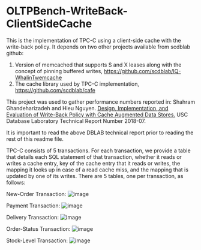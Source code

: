 # OLTPBench-WriteBack-ClientSideCache
This is the implementation of TPC-C using a client-side cache with the write-back policy.  It depends on two other projects available from scdblab github:
1.  Version of memcached that supports S and X leases along with the concept of pinning buffered writes, https://github.com/scdblab/IQ-WhalinTwemcache
2. The cache library used by TPC-C implementation, https://github.com/scdblab/cafe

This project was used to gather performance numbers reported in:  Shahram Ghandeharizadeh and Hieu Nguyen.  [Design, Implementation, and Evaluation of Write-Back Policy with Cache Augmented Data Stores.](http://dblab.usc.edu/Users/papers/writeback.pdf)  USC Database Laboratory Technical Report Number 2018-07.

It is important to read the above DBLAB technical report prior to reading the rest of this readme file.

TPC-C consists of 5 transactions.  For each transaction, we provide a table that details each SQL statement of that transaction, whether it reads or writes a cache entry, key of the cache entry that it reads or writes, the mapping it looks up in case of a read cache miss, and the mapping that is updated by one of its writes. There are 5 tables, one per transaction, as follows:

New-Order Transaction:
![image](https://drive.google.com/uc?export=view&id=112x2cAreEMNzXLBDqTdi3AifHAuPHyMk)

Payment Transaction:
![image](https://drive.google.com/uc?export=view&id=1bUJvmrDxS51UsutJoa0krZwZKwJ_4FR2)

Delivery Transaction:
![image](https://drive.google.com/uc?export=view&id=1j9RU_kfVv7LwVWfLVEcR3kGsv4IF_os9)

Order-Status Transaction:
![image](https://drive.google.com/uc?export=view&id=1e7aSxOjILdLETaM8U5fvUKgw48bUVgCJ)

Stock-Level Transaction:
![image](https://drive.google.com/uc?export=view&id=1_eBQtHH8M4rp1pcfNt3baKmqnDGkXNy4)
